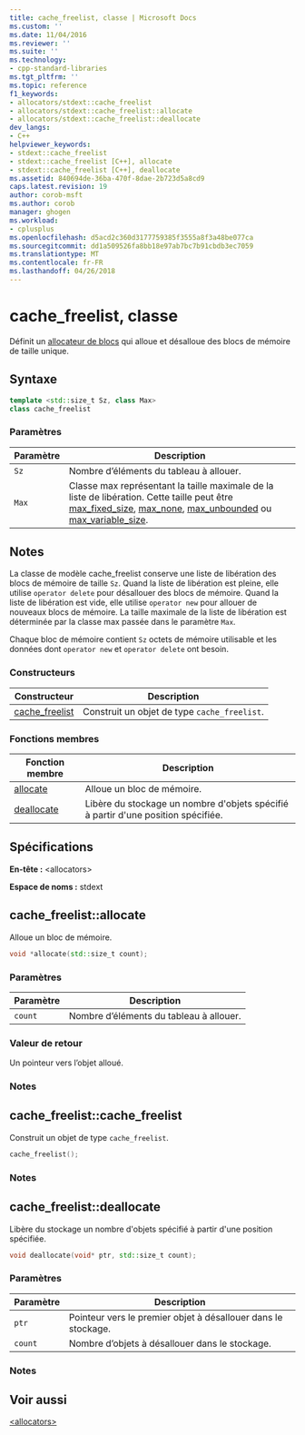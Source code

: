 ```yaml
---
title: cache_freelist, classe | Microsoft Docs
ms.custom: ''
ms.date: 11/04/2016
ms.reviewer: ''
ms.suite: ''
ms.technology:
- cpp-standard-libraries
ms.tgt_pltfrm: ''
ms.topic: reference
f1_keywords:
- allocators/stdext::cache_freelist
- allocators/stdext::cache_freelist::allocate
- allocators/stdext::cache_freelist::deallocate
dev_langs:
- C++
helpviewer_keywords:
- stdext::cache_freelist
- stdext::cache_freelist [C++], allocate
- stdext::cache_freelist [C++], deallocate
ms.assetid: 840694de-36ba-470f-8dae-2b723d5a8cd9
caps.latest.revision: 19
author: corob-msft
ms.author: corob
manager: ghogen
ms.workload:
- cplusplus
ms.openlocfilehash: d5acd2c360d3177759385f3555a8f3a48be077ca
ms.sourcegitcommit: dd1a509526fa8bb18e97ab7bc7b91cbdb3ec7059
ms.translationtype: MT
ms.contentlocale: fr-FR
ms.lasthandoff: 04/26/2018
---
```

# <a name="cachefreelist-class"></a>cache_freelist, classe

Définit un [allocateur de blocs](../standard-library/allocators-header.md) qui alloue et désalloue des blocs de mémoire de taille unique.

## <a name="syntax"></a>Syntaxe

```cpp
template <std::size_t Sz, class Max>
class cache_freelist
```

### <a name="parameters"></a>Paramètres

|Paramètre|Description|
|---------------|-----------------|
|`Sz`|Nombre d’éléments du tableau à allouer.|
|`Max`|Classe max représentant la taille maximale de la liste de libération. Cette taille peut être [max_fixed_size](../standard-library/max-fixed-size-class.md), [max_none](../standard-library/max-none-class.md), [max_unbounded](../standard-library/max-unbounded-class.md) ou [max_variable_size](../standard-library/max-variable-size-class.md).|

## <a name="remarks"></a>Notes

La classe de modèle cache_freelist conserve une liste de libération des blocs de mémoire de taille `Sz`. Quand la liste de libération est pleine, elle utilise `operator delete` pour désallouer des blocs de mémoire. Quand la liste de libération est vide, elle utilise `operator new` pour allouer de nouveaux blocs de mémoire. La taille maximale de la liste de libération est déterminée par la classe max passée dans le paramètre `Max`.

Chaque bloc de mémoire contient `Sz` octets de mémoire utilisable et les données dont `operator new` et `operator delete` ont besoin.

### <a name="constructors"></a>Constructeurs

|Constructeur|Description|
|-|-|
|[cache_freelist](#cache_freelist)|Construit un objet de type `cache_freelist`.|

### <a name="member-functions"></a>Fonctions membres

|Fonction membre|Description|
|-|-|
|[allocate](#allocate)|Alloue un bloc de mémoire.|
|[deallocate](#deallocate)|Libère du stockage un nombre d'objets spécifié à partir d'une position spécifiée.|

## <a name="requirements"></a>Spécifications

**En-tête :** \<allocators>

**Espace de noms :** stdext

## <a name="allocate"></a>  cache_freelist::allocate

Alloue un bloc de mémoire.

```cpp
void *allocate(std::size_t count);
```

### <a name="parameters"></a>Paramètres

|Paramètre|Description|
|---------------|-----------------|
|`count`|Nombre d’éléments du tableau à allouer.|

### <a name="return-value"></a>Valeur de retour

Un pointeur vers l’objet alloué.

### <a name="remarks"></a>Notes

## <a name="cache_freelist"></a>  cache_freelist::cache_freelist

Construit un objet de type `cache_freelist`.

```cpp
cache_freelist();
```

### <a name="remarks"></a>Notes

## <a name="deallocate"></a>  cache_freelist::deallocate

Libère du stockage un nombre d'objets spécifié à partir d'une position spécifiée.

```cpp
void deallocate(void* ptr, std::size_t count);
```

### <a name="parameters"></a>Paramètres

|Paramètre|Description|
|---------------|-----------------|
|`ptr`|Pointeur vers le premier objet à désallouer dans le stockage.|
|`count`|Nombre d’objets à désallouer dans le stockage.|

### <a name="remarks"></a>Notes

## <a name="see-also"></a>Voir aussi

[\<allocators>](../standard-library/allocators-header.md)<br/>
